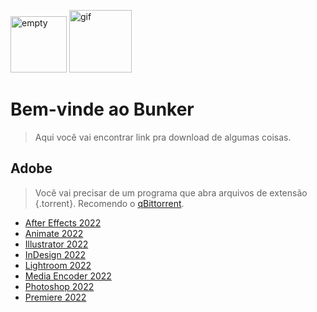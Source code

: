 <img src="https://www.becel.com.br/-/media/project/upfield/brands/becel-nl/becel-br/assets/sobre-becel/empty.png" alt="empty" width= 90> <img src="https://media2.giphy.com/media/lkKD88tfMkCwf6kPji/200w.webp" alt="gif" width= 100>

# Bem-vinde ao Bunker
  
> Aqui você vai encontrar link pra download de algumas coisas.

## Adobe
> Você vai precisar de um programa que abra arquivos de extensão {.torrent}. Recomendo o [qBittorrent](https://www.qbittorrent.org/download.php).
- [After Effects 2022](https://drive.google.com/file/d/1Z0bys3_ZMisMtF6vMZRjiRiCMbHE2bQl/view?usp=sharing)
- [Animate 2022](https://drive.google.com/file/d/1s8LihiDZXP7uHzjses1wivze265b1F6q/view?usp=sharing)
- [Illustrator 2022](https://drive.google.com/file/d/1BiB0hHP8RSNdnQMuWnyb5C4MaBq2nhma/view?usp=sharing)
- [InDesign 2022](https://drive.google.com/file/d/1Pk5K2-m8iNLIm1NkuhzQWxoy1Iwo6Hl8/view?usp=sharing)
- [Lightroom 2022](https://drive.google.com/file/d/1Pk5K2-m8iNLIm1NkuhzQWxoy1Iwo6Hl8/view?usp=sharing)
- [Media Encoder 2022](https://drive.google.com/file/d/1nbV77V-WJ-04wsNMiiQHXO5q48e7IkWH/view?usp=sharing)
- [Photoshop 2022](https://drive.google.com/file/d/1Tcwo1C5xLqaA81-nh_RvTsP1pHyLov4R/view?usp=sharing)
- [Premiere 2022](https://drive.google.com/file/d/1rLhj39iuyfhSlrGSoskj1WQYabKxqLNj/view?usp=sharing)
